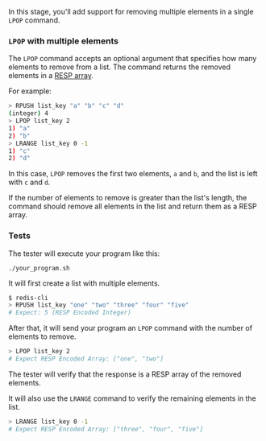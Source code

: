 In this stage, you'll add support for removing multiple elements in a single `LPOP` command.

### `LPOP` with multiple elements

The `LPOP` command accepts an optional argument that specifies how many elements to remove from a list. The command returns the removed elements in a [RESP array](https://redis.io/docs/latest/develop/reference/protocol-spec/#arrays).

For example:

```bash
> RPUSH list_key "a" "b" "c" "d"
(integer) 4
> LPOP list_key 2
1) "a"
2) "b"
> LRANGE list_key 0 -1
1) "c"
2) "d"
```

In this case, `LPOP` removes the first two elements, `a` and `b`, and the list is left with `c` and `d`. 

If the number of elements to remove is greater than the list's length, the command should remove all elements in the list and return them as a RESP array.

### Tests

The tester will execute your program like this:

```
./your_program.sh
```

It will first create a list with multiple elements.

```bash
$ redis-cli
> RPUSH list_key "one" "two" "three" "four" "five"
# Expect: 5 (RESP Encoded Integer)
```

After that, it will send your program an `LPOP` command with the number of elements to remove.

```bash
> LPOP list_key 2
# Expect RESP Encoded Array: ["one", "two"]
```

The tester will verify that the response is a RESP array of the removed elements.

It will also use the `LRANGE` command to verify the remaining elements in the list.

```bash
> LRANGE list_key 0 -1
# Expect RESP Encoded Array: ["three", "four", "five"]
``` 
